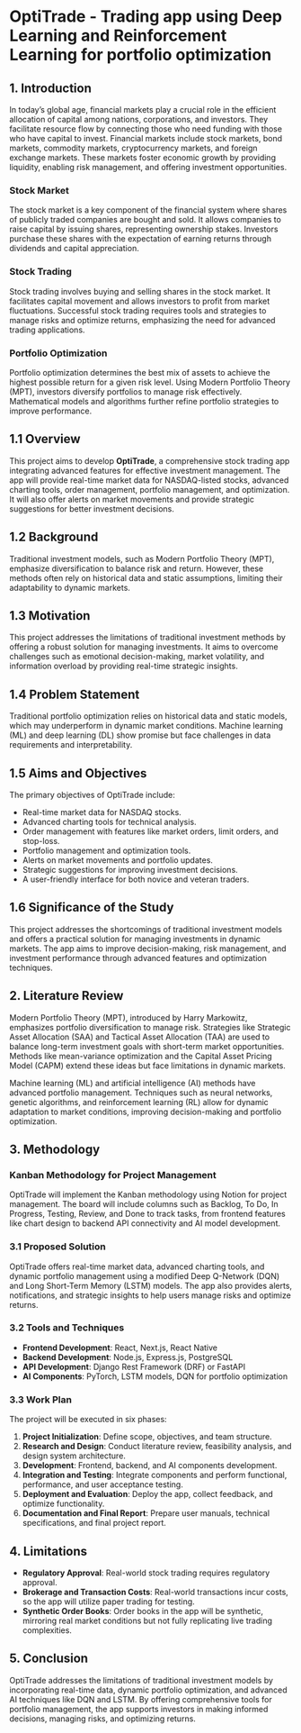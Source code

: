 # OptiTrade - Trading app using Deep Learning and Reinforcement Learning for portfolio optimization

## 1. Introduction
In today’s global age, financial markets play a crucial role in the efficient allocation of capital among nations, corporations, and investors. They facilitate resource flow by connecting those who need funding with those who have capital to invest. Financial markets include stock markets, bond markets, commodity markets, cryptocurrency markets, and foreign exchange markets. These markets foster economic growth by providing liquidity, enabling risk management, and offering investment opportunities.

### Stock Market
The stock market is a key component of the financial system where shares of publicly traded companies are bought and sold. It allows companies to raise capital by issuing shares, representing ownership stakes. Investors purchase these shares with the expectation of earning returns through dividends and capital appreciation.

### Stock Trading
Stock trading involves buying and selling shares in the stock market. It facilitates capital movement and allows investors to profit from market fluctuations. Successful stock trading requires tools and strategies to manage risks and optimize returns, emphasizing the need for advanced trading applications.

### Portfolio Optimization
Portfolio optimization determines the best mix of assets to achieve the highest possible return for a given risk level. Using Modern Portfolio Theory (MPT), investors diversify portfolios to manage risk effectively. Mathematical models and algorithms further refine portfolio strategies to improve performance.

## 1.1 Overview
This project aims to develop **OptiTrade**, a comprehensive stock trading app integrating advanced features for effective investment management. The app will provide real-time market data for NASDAQ-listed stocks, advanced charting tools, order management, portfolio management, and optimization. It will also offer alerts on market movements and provide strategic suggestions for better investment decisions.

## 1.2 Background
Traditional investment models, such as Modern Portfolio Theory (MPT), emphasize diversification to balance risk and return. However, these methods often rely on historical data and static assumptions, limiting their adaptability to dynamic markets.

## 1.3 Motivation
This project addresses the limitations of traditional investment methods by offering a robust solution for managing investments. It aims to overcome challenges such as emotional decision-making, market volatility, and information overload by providing real-time strategic insights.

## 1.4 Problem Statement
Traditional portfolio optimization relies on historical data and static models, which may underperform in dynamic market conditions. Machine learning (ML) and deep learning (DL) show promise but face challenges in data requirements and interpretability.

## 1.5 Aims and Objectives
The primary objectives of OptiTrade include:
- Real-time market data for NASDAQ stocks.
- Advanced charting tools for technical analysis.
- Order management with features like market orders, limit orders, and stop-loss.
- Portfolio management and optimization tools.
- Alerts on market movements and portfolio updates.
- Strategic suggestions for improving investment decisions.
- A user-friendly interface for both novice and veteran traders.

## 1.6 Significance of the Study
This project addresses the shortcomings of traditional investment models and offers a practical solution for managing investments in dynamic markets. The app aims to improve decision-making, risk management, and investment performance through advanced features and optimization techniques.

## 2. Literature Review
Modern Portfolio Theory (MPT), introduced by Harry Markowitz, emphasizes portfolio diversification to manage risk. Strategies like Strategic Asset Allocation (SAA) and Tactical Asset Allocation (TAA) are used to balance long-term investment goals with short-term market opportunities. Methods like mean-variance optimization and the Capital Asset Pricing Model (CAPM) extend these ideas but face limitations in dynamic markets.

Machine learning (ML) and artificial intelligence (AI) methods have advanced portfolio management. Techniques such as neural networks, genetic algorithms, and reinforcement learning (RL) allow for dynamic adaptation to market conditions, improving decision-making and portfolio optimization.

## 3. Methodology

### Kanban Methodology for Project Management
OptiTrade will implement the Kanban methodology using Notion for project management. The board will include columns such as Backlog, To Do, In Progress, Testing, Review, and Done to track tasks, from frontend features like chart design to backend API connectivity and AI model development.

### 3.1 Proposed Solution
OptiTrade offers real-time market data, advanced charting tools, and dynamic portfolio management using a modified Deep Q-Network (DQN) and Long Short-Term Memory (LSTM) models. The app also provides alerts, notifications, and strategic insights to help users manage risks and optimize returns.

### 3.2 Tools and Techniques
- **Frontend Development**: React, Next.js, React Native
- **Backend Development**: Node.js, Express.js, PostgreSQL
- **API Development**: Django Rest Framework (DRF) or FastAPI
- **AI Components**: PyTorch, LSTM models, DQN for portfolio optimization

### 3.3 Work Plan
The project will be executed in six phases:
1. **Project Initialization**: Define scope, objectives, and team structure.
2. **Research and Design**: Conduct literature review, feasibility analysis, and design system architecture.
3. **Development**: Frontend, backend, and AI components development.
4. **Integration and Testing**: Integrate components and perform functional, performance, and user acceptance testing.
5. **Deployment and Evaluation**: Deploy the app, collect feedback, and optimize functionality.
6. **Documentation and Final Report**: Prepare user manuals, technical specifications, and final project report.

## 4. Limitations
- **Regulatory Approval**: Real-world stock trading requires regulatory approval.
- **Brokerage and Transaction Costs**: Real-world transactions incur costs, so the app will utilize paper trading for testing.
- **Synthetic Order Books**: Order books in the app will be synthetic, mirroring real market conditions but not fully replicating live trading complexities.

## 5. Conclusion
OptiTrade addresses the limitations of traditional investment models by incorporating real-time data, dynamic portfolio optimization, and advanced AI techniques like DQN and LSTM. By offering comprehensive tools for portfolio management, the app supports investors in making informed decisions, managing risks, and optimizing returns.
